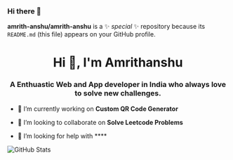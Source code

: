 ### Hi there 👋


**amrith-anshu/amrith-anshu** is a ✨ _special_ ✨ repository because its `README.md` (this file) appears on your GitHub profile.

<h1 align="center">Hi 👋, I'm Amrithanshu</h1>
<h3 align="center">A Enthuastic Web and App developer in India who always love to solve new challenges.</h3>

- 🔭 I’m currently working on **Custom QR Code Generator**

- 👯 I’m looking to collaborate on **Solve Leetcode Problems**

- 🤝 I’m looking for help with ****

![GitHub Stats](https://github-readme-stats.vercel.app/api?username=amrith-anshu&theme=radical)
